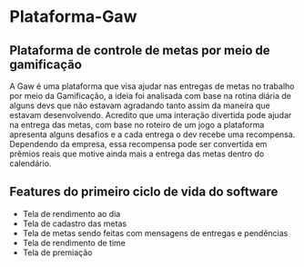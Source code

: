 # Plataforma-Gaw
## Plataforma de controle de metas por meio de gamificação

A Gaw é uma plataforma que visa ajudar nas entregas de metas no trabalho por meio da Gamificação, a ideia foi analisada com base na rotina diária de alguns devs que não estavam agradando tanto assim da maneira que estavam desenvolvendo. Acredito que uma interação divertida pode ajudar na entrega das metas, com base no roteiro de um jogo a plataforma apresenta alguns desafios e a cada entrega o dev recebe uma recompensa. Dependendo da empresa, essa recompensa pode ser convertida em prêmios reais que motive ainda mais a entrega das metas dentro do calendário. 

## Features do primeiro ciclo de vida do software

- Tela de rendimento ao dia 
- Tela de cadastro das metas 
- Tela de metas sendo feitas com mensagens de entregas e pendências
- Tela de rendimento de time
- Tela de premiação
